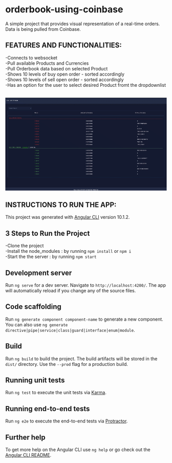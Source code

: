 # orderbook-using-coinbase
A simple project that provides visual representation of a real-time orders. Data is being pulled from Coinbase. 

## FEATURES AND FUNCTIONALITIES:

-Connects to websocket </br>
-Pull available Products and Currencies </br>
-Pull Orderbook data based on selected Product </br>
-Shows 10 levels of buy open order - sorted accordingly </br>
-Shows 10 levels of sell open order - sorted accordingly </br>
-Has an option for the user to select desired Product fromt the dropdownlist </br> </br>




![alt text](https://github.com/foobearer/orderbook-using-coinbase/blob/main/gsr-orderbook/src/assets/orderbook-preview.gif)


## INSTRUCTIONS TO RUN THE APP:

This project was generated with [Angular CLI](https://github.com/angular/angular-cli) version 10.1.2.

## 3 Steps to Run the Project

-Clone the project </br>
-Install the node_modules : by running `npm install` or `npm i` </br>
-Start the the server : by running `npm start`

## Development server

Run `ng serve` for a dev server. Navigate to `http://localhost:4200/`. The app will automatically reload if you change any of the source files.

## Code scaffolding

Run `ng generate component component-name` to generate a new component. You can also use `ng generate directive|pipe|service|class|guard|interface|enum|module`.

## Build

Run `ng build` to build the project. The build artifacts will be stored in the `dist/` directory. Use the `--prod` flag for a production build.

## Running unit tests

Run `ng test` to execute the unit tests via [Karma](https://karma-runner.github.io).

## Running end-to-end tests

Run `ng e2e` to execute the end-to-end tests via [Protractor](http://www.protractortest.org/).

## Further help

To get more help on the Angular CLI use `ng help` or go check out the [Angular CLI README](https://github.com/angular/angular-cli/blob/master/README.md).
